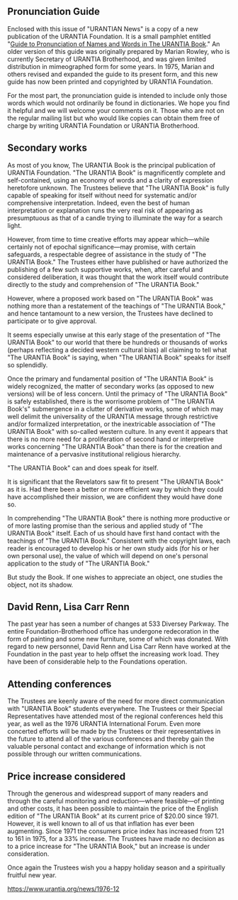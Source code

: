 

## Pronunciation Guide

Enclosed with this issue of "URANTIAN News" is a copy of a new publication of the URANTIA Foundation. It is a small pamphlet entitled "[Guide to Pronunciation of Names and Words in The URANTIA Book](https://www.urantia.org/study/guide-pronunciation-names-and-words-in-urantia-book)." An older version of this guide was originally prepared by Marian Rowley, who is currently Secretary of URANTIA Brotherhood, and was given limited distribution in mimeographed form for some years. In 1975, Marian and others revised and expanded the guide to its present form, and this new guide has now been printed and copyrighted by URANTIA Foundation.

For the most part, the pronunciation guide is intended to include only those words which would not ordinarily be found in dictionaries. We hope you find it helpful and we will welcome your comments on it. Those who are not on the regular mailing list but who would like copies can obtain them free of charge by writing URANTIA Foundation or URANTIA Brotherhood.

## Secondary works

As most of you know, The URANTIA Book is the principal publication of URANTIA Foundation. "The URANTIA Book" is magnificently complete and self-contained, using an economy of words and a clarity of expression heretofore unknown. The Trustees believe that "The URANTIA Book" is fully capable of speaking for itself without need for systematic and/or comprehensive interpretation. Indeed, even the best of human interpretation or explanation runs the very real risk of appearing as presumptuous as that of a candle trying to illuminate the way for a search light.

However, from time to time creative efforts may appear which—while certainly not of epochal significance—may promise, with certain safeguards, a respectable degree of assistance in the study of "The URANTIA Book." The Trustees either have published or have authorized the publishing of a few such supportive works, when, after careful and considered deliberation, it was thought that the work itself would contribute directly to the study and comprehension of "The URANTIA Book."

However, where a proposed work based on "The URANTIA Book" was nothing more than a restatement of the teachings of "The URANTIA Book," and hence tantamount to a new version, the Trustees have declined to participate or to give approval.

It seems especially unwise at this early stage of the presentation of "The URANTIA Book" to our world that there be hundreds or thousands of works (perhaps reflecting a decided western cultural bias) all claiming to tell what "The URANTIA Book" is saying, when "The URANTIA Book" speaks for itself so splendidly.

Once the primary and fundamental position of "The URANTIA Book" is widely recognized, the matter of secondary works (as opposed to new versions) will be of less concern. Until the primacy of "The URANTIA Book" is safely established, there is the worrisome problem of "The URANTIA Book's" submergence in a clutter of derivative works, some of which may well delimit the universality of the URANTIA message through restrictive and/or formalized interpretation, or the inextricable association of "The URANTIA Book" with so-called western culture. In any event it appears that there is no more need for a proliferation of second hand or interpretive works concerning "The URANTIA Book" than there is for the creation and maintenance of a pervasive institutional religious hierarchy.

"The URANTIA Book" can and does speak for itself.

It is significant that the Revelators saw fit to present "The URANTIA Book" as it is. Had there been a better or more efficient way by which they could have accomplished their mission, we are confident they would have done so.

In comprehending "The URANTIA Book" there is nothing more productive or of more lasting promise than the serious and applied study of "The URANTIA Book" itself. Each of us should have first hand contact with the teachings of "The URANTIA Book." Consistent with the copyright laws, each reader is encouraged to develop his or her own study aids (for his or her own personal use), the value of which will depend on one's personal application to the study of "The URANTIA Book."

But study the Book. If one wishes to appreciate an object, one studies the object, not its shadow.

## David Renn, Lisa Carr Renn

The past year has seen a number of changes at 533 Diversey Parkway. The entire Foundation-Brotherhood office has undergone redecoration in the form of painting and some new furniture, some of which was donated. With regard to new personnel, David Renn and Lisa Carr Renn have worked at the Foundation in the past year to help offset the increasing work load. They have been of considerable help to the Foundations operation.

## Attending conferences

The Trustees are keenly aware of the need for more direct communication with "URANTIA Book" students everywhere. The Trustees or their Special Representatives have attended most of the regional conferences held this year, as well as the 1976 URANTIA International Forum. Even more concerted efforts will be made by the Trustees or their representatives in the future to attend all of the various conferences and thereby gain the valuable personal contact and exchange of information which is not possible through our written communications.

## Price increase considered

Through the generous and widespread support of many readers and through the careful monitoring and reduction—where feasible—of printing and other costs, it has been possible to maintain the price of the English edition of "The URANTIA Book" at its current price of $20.00 since 1971. However, it is well known to all of us that inflation has ever been augmenting. Since 1971 the consumers price index has increased from 121 to 161 in 1975, for a 33% increase. The Trustees have made no decision as to a price increase for "The URANTIA Book," but an increase is under consideration.

Once again the Trustees wish you a happy holiday season and a spiritually fruitful new year.


https://www.urantia.org/news/1976-12